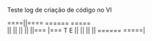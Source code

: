 Teste log
de criação de código no VI

====||==== ======    =====     
    ||     ||        ||
    ||     ||===      |===   T E
    ||     ||            ||
    ||     ======    =====|
